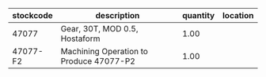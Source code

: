 |stockcode|description|quantity|location|
|---------|-----------|--------|--------|
|47077|Gear, 30T, MOD 0.5, Hostaform|1.00||
|47077-F2|Machining Operation to Produce 47077-P2|1.00||
